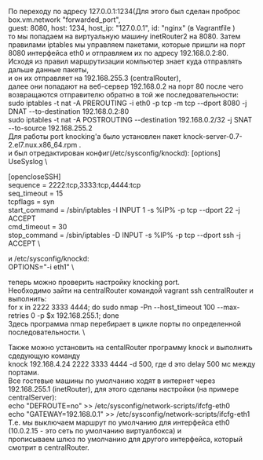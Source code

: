 По переходу по  адресу 127.0.0.1:1234(Для этого был сделан проброс box.vm.network "forwarded_port", \
guest: 8080, host: 1234, host_ip: "127.0.0.1", id: "nginx" (в Vagrantfile ) \
то мы попадаем на виртуальную машину inetRouter2 на 8080. Затем правилами iptables мы управляем пакетами,
которые пришли на порт 8080 интерфейса eth0 и отправляем их по адресу 192.168.0.2:80. \
Исходя из правил маршрутизации компьютер знает куда отправлять дальше данные пакеты, \
и он их отправляет на 192.168.255.3 (centralRouter), \
далее они попадают на веб-сервер 192.168.0.2 на порт 80 после чего возвращаются отправителю обратно в той же последовательности: \
sudo iptables -t nat -A PREROUTING -i eth0 -p tcp -m tcp --dport 8080 -j DNAT --to-destination 192.168.0.2:80 \
sudo iptables -t nat -A POSTROUTING --destination 192.168.0.2/32 -j SNAT --to-source 192.168.255.2 \
Для работы port knocking'a было установлен пакет knock-server-0.7-2.el7.nux.x86_64.rpm . \
и был отредактирован конфиг(/etc/sysconfig/knockd): 
[options] \
	UseSyslog \

[opencloseSSH] \
	sequence      = 2222:tcp,3333:tcp,4444:tcp \
	seq_timeout   = 15 \
	tcpflags      = syn \
	start_command = /sbin/iptables -I INPUT 1 -s %IP% -p tcp --dport 22 -j ACCEPT \
	cmd_timeout   = 30 \
	stop_command  = /sbin/iptables -D INPUT -s %IP% -p tcp --dport ssh -j ACCEPT \

и /etc/sysconfig/knockd: \
OPTIONS="-i eth1" \

теперь можно проверить настройку knocking port. \
Необходимо зайти на centralRouter командой vagrant ssh centralRouter и выполнить: \
for x in 2222 3333 4444; do sudo nmap -Pn --host_timeout 100 --max-retries 0 -p $x 192.168.255.1; done \
Здесь программа nmap перебирает в цикле порты по определенной последовательности. \

Также можно установить на centalRouter программу knock и выполнить сдедующую команду  \
knock 192.168.4.24 2222 3333 4444 -d 500, где d это delay 500 мс между портами. \
Все гостевые машины по умолчанию ходят в интернет через 192.168.255.1 (inetRouter), для этого сделаны настройки (на примере centralServer): \
echo "DEFROUTE=no" >> /etc/sysconfig/network-scripts/ifcfg-eth0  \
echo "GATEWAY=192.168.0.1" >> /etc/sysconfig/network-scripts/ifcfg-eth1 \
Т.е. мы выключаем маршрут по умолчанию для интерфейса eth0 (10.0.2.15 - это сеть по умолчанию виртуалбокса) и \
прописываем шлюз по умолчанию для другого интерфейса, который смотрит в centralRouter. 
